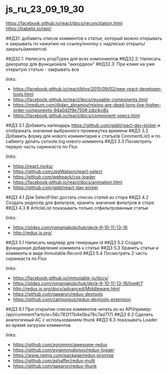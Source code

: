 # js_ru_23_09_19_30

https://facebook.github.io/react/docs/reconciliation.html
https://babeljs.io/repl/

##ДЗ1: добавить список комментов к статье, который можно открывать и закрывать по нажатию на ссылку/кнопку с надписью открыть/закрыть(меняется)

##ДЗ2.1: Написать propTypes для всех компонентов
##ДЗ2.2: Написать декоратор для функционала "аккордеон"
##ДЗ2.3: При клике на уже открытую статью - закрывать все

links:
* https://facebook.github.io/react/blog/2015/09/02/new-react-developer-tools.html
* https://facebook.github.io/react/docs/reusable-components.html
* https://medium.com/@dan_abramov/mixins-are-dead-long-live-higher-order-components-94a0d2f9e750#.zdiz4yi8x
* https://facebook.github.io/react/docs/component-specs.html

##ДЗ 3.1 Добавить календарь https://github.com/gpbl/react-day-picker и отображать значение выбранного промежутка времени
##ДЗ 3.2 Добавить форму для нового комментария к статье(в CommentList) и по сабмиту делать console.log нового коммента
##ДЗ 3.3 Посмотреть первую часть скринкаста по Flux

links:
* https://react.rocks/
* https://github.com/JedWatson/react-select
* https://github.com/webpack/css-loader
* https://facebook.github.io/react/docs/animation.html
* https://github.com/gpbl/react-day-picker

##ДЗ 4.1 Для SelectFilter достать список статей из стора
##ДЗ 4.2 Создать редюсер для фильтров, хранить значение фильтров в сторе
##ДЗ 4.3 В ArticleList показывать только отфильтрованные статьи

links:
* https://slides.com/romaniakobchuk/deck-9-10-11-13-16
* http://redux.js.org/

##ДЗ 5.1 Написать мидлвар для генерации id
##ДЗ 5.2 Создать функционал добавления коммента к статье
##ДЗ 5.3 Хранить статьи и комменты в виде Immutable.Record
##ДЗ 5.4 Посмотреть 2 часть скринкаста по Flux

links:
* https://facebook.github.io/immutable-js/docs/
* https://slides.com/romaniakobchuk/deck-9-10-11-13-16/live#/7
* http://redux.js.org/docs/advanced/Middleware.html
* https://github.com/gaearon/redux-devtools
* https://github.com/zalmoxisus/redux-devtools-extension


##ДЗ 6.1 При открытии списка комментов читать их из API(пример: /api/comment?article=56c782f17b4e0ba78c7ad717)
##ДЗ 6.2 Сделать аналогичный AC с использованием thunk
##ДЗ 6.3 показывать Loader во время загрузки комментов

links:
* https://github.com/xgrommx/awesome-redux
* https://github.com/evgenyrodionov/redux-logger
* https://www.npmjs.com/package/redux-promise
* https://github.com/ashaffer/redux-multi
* https://github.com/gaearon/redux-thunk